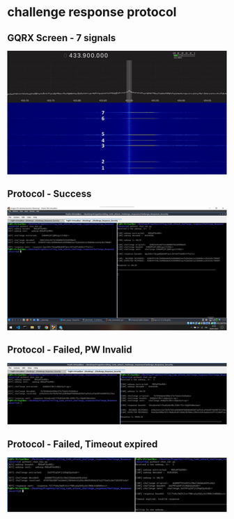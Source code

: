 # challenge response protocol


## GQRX Screen - 7 signals

<p align="center">
  <img src="https://github.com/filippoveronesi/rolling_code_attack_challenge_response_solution/blob/main/Challenge_Response_Security/img/gq7.jpg" alt="gq7"/>
</p>


## Protocol - Success 


<p align="center">
  <img src="https://github.com/filippoveronesi/rolling_code_attack_challenge_response_solution/blob/main/Challenge_Response_Security/img/valid.png" alt="succ"/>
</p>


## Protocol - Failed, PW Invalid

<p align="center">
  <img src="https://github.com/filippoveronesi/rolling_code_attack_challenge_response_solution/blob/main/Challenge_Response_Security/img/pwinvalid.png" alt="succ"/>
</p>


## Protocol - Failed, Timeout expired

<p align="center">
  <img src="https://github.com/filippoveronesi/rolling_code_attack_challenge_response_solution/blob/main/Challenge_Response_Security/img/timeout.png" alt="succ"/>
</p>





